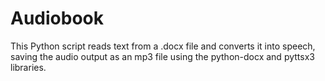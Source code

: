 # Audiobook
This Python script reads text from a .docx file and converts it into speech, saving the audio output as an mp3 file using the python-docx and pyttsx3 libraries.
